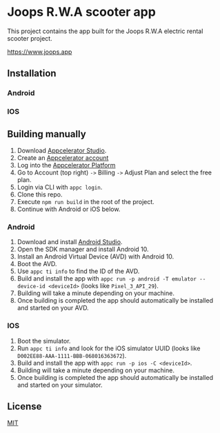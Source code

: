 # Joops R.W.A scooter app
This project contains the app built for the Joops R.W.A electric rental scooter project. 

https://www.joops.app

## Installation
### Android
### IOS
## Building manually
1. Download [Appcelerator Studio](http://appcelerator.com).
2. Create an [Appcelerator account](https://platform.axway.com/#/signup)
3. Log into the [Appcelerator Platform](https://platform.axway.com)
4. Go to Account (top right) `->` Billing `->` Adjust Plan and select the free plan.
5. Login via CLI with `appc login`.
6. Clone this repo.
7. Execute `npm run build` in the root of the project.
7. Continue with Android or iOS below.

### Android
1. Download and install [Android Studio](https://developer.android.com/studio).
2. Open the SDK manager and install Android 10.
3. Install an Android Virtual Device (AVD) with Android 10.
4. Boot the AVD.
5. Use `appc ti info` to find the ID of the AVD.
6. Build and install the app with `appc run -p android -T emulator --device-id <deviceId>` (looks like `Pixel_3_API_29`).
7. Building will take a minute depending on your machine.
8. Once building is completed the app should automatically be installed and started on your AVD.

### IOS
1. Boot the simulator.
2. Run `appc ti info` and look for the iOS simulator UUID (looks like `D002EE88-AAA-1111-BBB-068016363672`).
3. Build and install the app with `appc run -p ios -C <deviceId>`.
4. Building will take a minute depending on your machine.
5. Once building is completed the app should automatically be installed and started on your simulator.


## License

[MIT](LICENSE)
